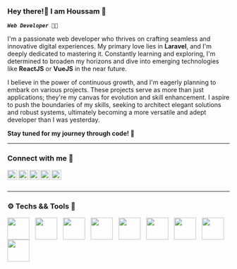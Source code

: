 ### Hey there!👋   I am Houssam 🌟

 ***`Web Developer 👨‍💻`***

I'm a passionate web developer who thrives on crafting seamless and innovative digital experiences. My primary love lies in **Laravel**, and I'm deeply dedicated to mastering it. Constantly learning and exploring, I'm determined to broaden my horizons and dive into emerging technologies like **ReactJS** or **VueJS** in the near future.

I believe in the power of continuous growth, and I'm eagerly planning to embark on various projects. These projects serve as more than just applications; they're my canvas for evolution and skill enhancement. I aspire to push the boundaries of my skills, seeking to architect elegant solutions and robust systems, ultimately becoming a more versatile and adept developer than I was yesterday.

**Stay tuned for my journey through code! 🚀**



---

### Connect with me 📨 

<!-- generate me a discord, whatsapp, email, instagram and x. -->
<a href="https://www.linkedin.com/in/houssam-ouahbi-9b1b3a1b2/">
  <img align="left" alt="Houssam's Linkdein" width="22px" src="https://cdn.jsdelivr.net/gh/devicons/devicon/icons/linkedin/linkedin-original.svg" />
</a>
<a href="https://www.instagram.com/houssam_ouahbi/">
  <img align="left" alt="Houssam's Instagram" width="22px" src="https://cdn.jsdelivr.net/gh/devicons/devicon/icons/instagram/instagram-original.svg" />
</a>

<a href="mailto:houssambouyahia72@gmail.com">
  <img align="left" alt="Houssam's Email" width="22px" src="https://cdn.jsdelivr.net/gh/devicons/devicon/icons/google/google-original.svg" />
</a>

<a href="https://discord.gg/">
  <img align="left" alt="Houssam's Discord" width="22px" src="https://cdn.jsdelivr.net/gh/devicons/devicon/icons/discord/discord-original.svg" />
</a>

<a href="https://api.whatsapp.com/send?phone=+212636636636">
  <img align="left" alt="Houssam's Whatsapp" width="22px" src="https://cdn.jsdelivr.net/gh/devicons/devicon/icons/whatsapp/whatsapp-original.svg" />
</a>

<br><br>



---



### ⚙️  Techs && Tools  🧰

<img align="left" width="50px" style="padding-right:10px;" src="https://cdn.jsdelivr.net/gh/devicons/devicon/icons/vscode/vscode-original.svg" />

<img align="left" width="50px" style="padding-right:10px;" src="https://cdn.jsdelivr.net/gh/devicons/devicon/icons/laravel/laravel-plain-wordmark.svg" />

<img align="left" width="50px" style="padding-right:10px;" src="https://cdn.jsdelivr.net/gh/devicons/devicon/icons/html5/html5-original.svg" />          

<img align="left" width="50px" style="padding-right:10px;" src="https://cdn.jsdelivr.net/gh/devicons/devicon/icons/css3/css3-original.svg" />          

<img align="left" width="50px" style="padding-right:10px;" src="https://cdn.jsdelivr.net/gh/devicons/devicon/icons/bootstrap/bootstrap-original.svg" />          

<img align="left" width="50px" style="padding-right:10px;" src="https://cdn.jsdelivr.net/gh/devicons/devicon/icons/javascript/javascript-plain.svg" />

<img align="left" width="50px" style="padding-right:10px;" src="https://cdn.jsdelivr.net/gh/devicons/devicon/icons/git/git-original.svg" />

<img align="left" width="50px" style="padding-right:10px;" src="https://cdn.jsdelivr.net/gh/devicons/devicon/icons/mysql/mysql-plain.svg" />

<img align="left" width="50px" style="padding-right:10px;" src="https://user-images.githubusercontent.com/3369400/
139447912-e0f43f33-6d9f-45f8-be46-2df5bbc91289.png"  /> <br><br>


          
          
          
          
          
          
          